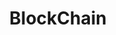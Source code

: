 ---
title: BlockChain
permalink: /categories/blockchain
layout: category
author_profile: true
taxonomy: "BlockChain"
sidebar:
  nav: "docs"
---